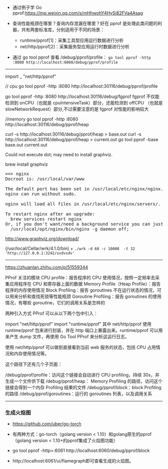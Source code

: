 + 通过例子学 Go pprof:<https://mp.weixin.qq.com/s/mHhwohY4HySi82FVa4Asag>
+ 查询性能瓶颈在哪里？查询内存泄漏在哪里？好在 pprof 是处理此类问题的利器，共有两套标准库，分别适用于不同的场景：
    - runtime/pprof[1]：采集工具型应用运行数据进行分析
    - net/http/pprof[2]：采集服务型应用运行时数据进行分析

+ 通过 go tool pprof 查看 /debug/pprof/profile：
`go tool pprof -http :8080 http://localhost:6060/debug/pprof/profile`


---

import _ "net/http/pprof"

// cpu
go tool pprof -http :8080 http://localhost:30116/debug/pprof/profile

go tool pprof -http :8080 http://localhost:30116/debug/fgprof
fgprof 不仅能检测到 onCPU（也就是 cpuIntensiveTask）部分，还能检测到 offCPU （也就是 slowNetworkRequest）部分,不过需要注意的是 fgprof 对性能的影响较大

//memory
go tool pprof -http :8080 http://localhost:30116/debug/pprof/heap

curl -s http://localhost:30116/debug/pprof/heap > base.out
curl -s http://localhost:30116/debug/pprof/heap > current.out
go tool pprof -base base.out current.out

Could not execute dot; may need to install graphviz.

brew install graphviz

<pre>
==> nginx
Docroot is: /usr/local/var/www

The default port has been set in /usr/local/etc/nginx/nginx.conf to 8080 so that
nginx can run without sudo.

nginx will load all files in /usr/local/etc/nginx/servers/.

To restart nginx after an upgrade:
  brew services restart nginx
Or, if you don't want/need a background service you can just run:
  /usr/local/opt/nginx/bin/nginx -g daemon off;
</pre>


http://www.graphviz.org/download/

(/usr/local/Cellar/wrk/4.1.0/bin)
    + `./wrk -d 60 -c 10000  -t 32 'http://127.0.0.1:3242/svdvsdv'`


   

---

https://zhuanlan.zhihu.com/p/51559344

PProf 关注的模块
CPU profile：报告程序的 CPU 使用情况，按照一定频率去采集应用程序在 CPU 和寄存器上面的数据
Memory Profile（Heap Profile）：报告程序的内存使用情况
Block Profiling：报告 goroutines 不在运行状态的情况，可以用来分析和查找死锁等性能瓶颈
Goroutine Profiling：报告 goroutines 的使用情况，有哪些 goroutine，它们的调用关系是怎样的

两种引入方式
PProf 可以从以下两个包中引入：

import "net/http/pprof"
import "runtime/pprof"
其中 net/http/pprof 使用 runtime/pprof 包来进行封装，并在 http 端口上暴露出来。runtime/pprof 可以用来产生 dump 文件，再使用 Go Tool PProf 来分析这运行日志。

使用 net/http/pprof 可以做到直接看到当前 web 服务的状态，包括 CPU 占用情况和内存使用情况等。

这个路径下还有几个子页面：

/debug/pprof/profile：访问这个链接会自动进行 CPU profiling，持续 30s，并生成一个文件供下载
/debug/pprof/heap： Memory Profiling 的路径，访问这个链接会得到一个内存 Profiling 结果的文件
/debug/pprof/block：block Profiling 的路径
/debug/pprof/goroutines：运行的 goroutines 列表，以及调用关系

----
### 生成火焰图
+ https://github.com/uber/go-torch
+ 有两种方式：go-torch（golang version < 1.10）和golang原生的pprof（golang version < 1.10+的pprof集成了火焰图功能）

+ go tool pprof -http=:6061 http://localhost:6060/debug/pprof/block
+ http://localhost:6061/ui/flamegraph即可查看生成的火焰图。